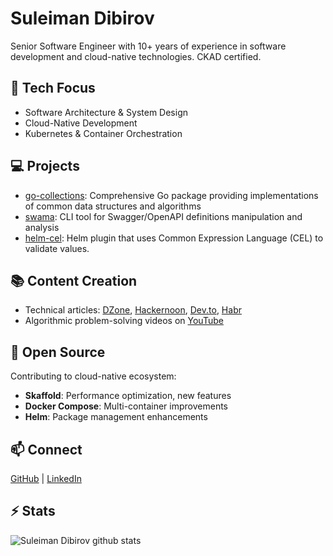 # Suleiman Dibirov
Senior Software Engineer with 10+ years of experience in software development and cloud-native technologies. CKAD certified.

## 🔧 Tech Focus
- Software Architecture & System Design
- Cloud-Native Development
- Kubernetes & Container Orchestration

## 💻 Projects
- [go-collections](https://github.com/idsulik/go-collections): Comprehensive Go package providing implementations of common data structures and algorithms
- [swama](https://github.com/idsulik/swama): CLI tool for Swagger/OpenAPI definitions manipulation and analysis
- [helm-cel](https://github.com/idsulik/helm-cel): Helm plugin that uses Common Expression Language (CEL) to validate values.

## 📚 Content Creation
- Technical articles: [DZone](https://dzone.com/authors/idsulik), [Hackernoon](https://hackernoon.com/idsulik), [Dev.to](https://dev.to/idsulik), [Habr](https://habrahabr.ru/users/idsulik)
- Algorithmic problem-solving videos on [YouTube](https://youtube.com/@idsulik)

## 🌟 Open Source
Contributing to cloud-native ecosystem:
- **Skaffold**: Performance optimization, new features
- **Docker Compose**: Multi-container improvements
- **Helm**: Package management enhancements

## 📫 Connect
[GitHub](https://github.com/idsulik) | [LinkedIn](https://www.linkedin.com/in/idsulik/)

## ⚡ Stats
![Suleiman Dibirov github stats](https://github-readme-stats.vercel.app/api?username=idsulik&show_icons=true&theme=dracula)
